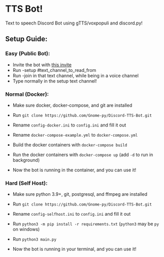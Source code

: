 # TTS Bot!

Text to speech Discord Bot using gTTS/voxpopuli and discord.py!

## Setup Guide:
### Easy (Public Bot):
- Invite the bot with [this invite](https://discordapp.com/api/oauth2/authorize?client_id=513423712582762502&permissions=36719617&scope=bot)
- Run -setup #text_channel_to_read_from
- Run -join in that text channel, while being in a voice channel
- Type normally in the setup text channel!

### Normal (Docker):
- Make sure docker, docker-compose, and git are installed
- Run `git clone https://github.com/Gnome-py/Discord-TTS-Bot.git`
- Rename `config-docker.ini` to `config.ini` and fill it out
- Rename `docker-compose-example.yml` to `docker-compose.yml`

- Build the docker containers with `docker-compose build`
- Run the docker containers with `docker-compose up` (add `-d` to run in background)
- Now the bot is running in the container, and you can use it!

### Hard (Self Host):
- Make sure python 3.9+, git, postgresql, and ffmpeg are installed
- Run `git clone https://github.com/Gnome-py/Discord-TTS-Bot.git`
- Rename `config-selfhost.ini` to `config.ini` and fill it out

- Run `python3 -m pip install -r requirements.txt` (`python3` may be `py` on windows)
- Run `python3 main.py`
- Now the bot is running in your terminal, and you can use it!
